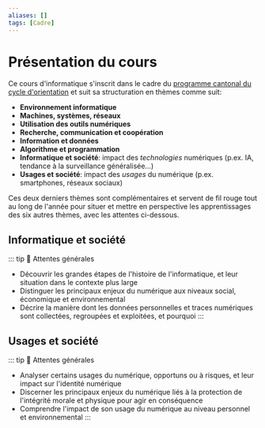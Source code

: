 ```yaml
---
aliases: []
tags: [Cadre]
---
```


# Présentation du cours

Ce cours d'informatique s'inscrit dans le cadre du [programme cantonal du cycle d'orientation](https://edu.ge.ch/enseignement/sites/default/files/2022-07/informatique_programme-pilote_2022.pdf) et suit sa structuration en thèmes comme suit:

- **Environnement informatique**
- **Machines, systèmes, réseaux**
- **Utilisation des outils numériques**
- **Recherche, communication et coopération**
- **Information et données**
- **Algorithme et programmation**
- **Informatique et société**: impact des _technologies_ numériques (p.ex. IA, tendance à la surveillance généralisée…)
- **Usages et société**: impact des _usages_ du numérique (p.ex. smartphones, réseaux sociaux)

Ces deux derniers thèmes sont complémentaires et servent de fil rouge tout au long de l'année pour situer et mettre en perspective les apprentissages des six autres thèmes, avec les attentes ci-dessous.

## Informatique et société

::: tip 🎯 Attentes générales
- Découvrir les grandes étapes de l'histoire de l'informatique, et leur situation dans le contexte plus large
- Distinguer les principaux enjeux du numérique aux niveaux social, économique et environnemental
- Décrire la manière dont les données personnelles et traces numériques sont collectées, regroupées et exploitées, et pourquoi
:::


## Usages et société

::: tip 🎯 Attentes générales
- Analyser certains usages du numérique, opportuns ou à risques, et leur impact sur l'identité numérique
- Discerner les principaux enjeux du numérique liés à la protection de l'intégrité morale et physique pour agir en conséquence
- Comprendre l'impact de son usage du numérique au niveau personnel et environnemental
:::
